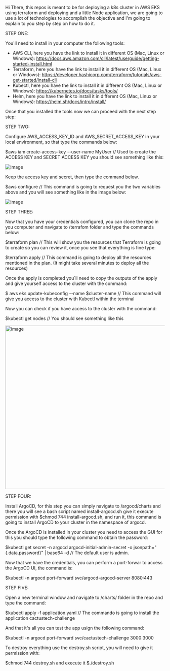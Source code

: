 Hi There, this repos is meant to be for deploying a k8s cluster in AWS EKS using terraform and deploying and a little Node application, we are going to use a lot of technologies to accomplish the objective and I'm going to explain to you step by step on how to do it.

STEP ONE:

You'll need to install in your computer the following tools:

- AWS CLI, here you have the link to install it in different OS (Mac, Linux or Windows): https://docs.aws.amazon.com/cli/latest/userguide/getting-started-install.html
- Terraform, here you have the link to install it in different OS (Mac, Linux or Windows): https://developer.hashicorp.com/terraform/tutorials/aws-get-started/install-cli
- Kubectl, here you have the link to install it in different OS (Mac, Linux or Windows): https://kubernetes.io/docs/tasks/tools/
- Helm, here you have the link to install it in different OS (Mac, Linux or Windows): https://helm.sh/docs/intro/install/

Once that you installed the tools now we can proceed with the next step step:

STEP TWO:

Configure AWS_ACCESS_KEY_ID and AWS_SECRET_ACCESS_KEY in your local environment, so that type the commands below:

$aws iam create-access-key --user-name MyUser // Used to create the ACCESS KEY and SECRET ACCESS KEY you should see something like this:

![image](https://github.com/luisvillatoro/cactus-challenge/assets/32403184/15425fdb-6c7e-41fc-a02e-1843b12dab64)

Keep the access key and secret, then type the command below.


$aws configure // This command is going to request you the two variables above and you will see something like in the image below:


![image](https://github.com/luisvillatoro/cactus-challenge/assets/32403184/4c76f710-3ee3-4583-a309-432c7d0467c8)

STEP THREE:

Now that you have your credentials configured, you can clone the repo in you computer and navigate to /terrafom folder and type the commands below:

$terraform plan // This will show you the resources that Terraform is going to create so you can review it, once you see that everything is fine type:

$terraform apply // This command is going to deploy all the resources mentioned in the plan. (It might take several minutes to deploy all the resources)

Once the apply is completed you´ll need to copy the outputs of the apply and give yourself access to the cluster with the command:

$ aws eks update-kubeconfig --name $cluster-name // This command will give you access to the cluster with Kubectl within the terminal

Now you can check if you have access to the cluster with the command:

$kubectl get nodes // You should see something like this

<img width="515" alt="image" src="https://github.com/luisvillatoro/cactus-challenge/assets/32403184/d93bfd66-9511-4fc8-9c27-4c12e07d7482">


STEP FOUR:

Install ArgoCD, for this step you can simply navigate to /argocd/charts and there you will see a bash script named install-argocd.sh give it execute permission with $chmod 744 install-argocd.sh, and run it, this command is going to install ArgoCD to your cluster in the namespace of argocd.

Once the ArgoCD is installed in your cluster you need to access the GUI for this you should type the following command to obtain the password:

$kubectl get secret -n argocd argocd-initial-admin-secret -o jsonpath="{.data.password}" | base64 -d // The default user is admin.

Now that we have the credentials, you can perform a port-forwar to access the ArgoCD UI, the command is:

$kubectl -n argocd port-forward svc/argocd-argocd-server 8080:443

STEP FIVE:

Open a new terminal window and navigate to /charts/ folder in the repo and type the command:

$kubectl apply -f application.yaml // The commando is going to install the application cactustech-challenge

And that it's all you can test the app usign the following command:

$kubectl -n argocd port-forward svc/cactustech-challenge 3000:3000

To destroy everything use the destroy.sh script, you will need to give it permission with:

$chmod 744 destroy.sh and execute it $./destroy.sh